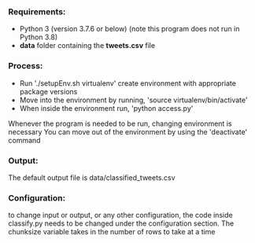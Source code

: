 ### Requirements:
* Python 3 (version 3.7.6 or below)
(note this program does not run in Python 3.8)
* **data** folder containing the **tweets.csv** file

### Process:
* Run './setupEnv.sh virtualenv' create environment with appropriate package versions
* Move into the environment by running, 'source virtualenv/bin/activate'
* When inside the environment run, 'python access.py'

Whenever the program is needed to be run, changing environment is necessary
You can move out of the environment by using the 'deactivate' command

### Output:
The default output file is data/classified_tweets.csv

### Configuration:
to change input or output, or any other configuration, the code inside classify.py needs to be changed under the configuration section.
The chunksize variable takes in the number of rows to take at a time

